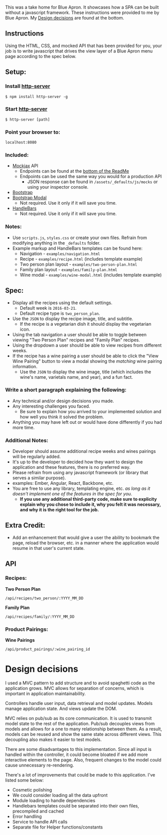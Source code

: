 This was a take home for Blue Apron. It showcases how a SPA can be built without a javascript framework. These instructions were provided to me by Blue Apron. My [Design decisions](#design-decisions) are found at the bottom.

## Instructions

Using the HTML, CSS, and mocked API that has been provided for you, your job is to write javascript that drives the view layer of a Blue Apron menu page according to the spec below.

## Setup:

### Install [http-server](https://www.npmjs.com/package/http-server)

```
$ npm install http-server -g
```

### Start [http-server](https://www.npmjs.com/package/http-server)

```
$ http-server [path]
```

### Point your browser to:

```
localhost:8080
```

### Included:

* [Mockjax](https://github.com/jakerella/jquery-mockjax) API
  * Endpoints can be found at the [bottom of the ReadMe](#api)
  * Endpoints can be used the same way you would for a production API
    * JSON response can be found in `/assets/_defaults/js/mocks` or using your inspector console.
* [Bootstrap](http://getbootstrap.com/css/)
* [Bootstrap Modal](http://getbootstrap.com/javascript/#modals)
  * Not required. Use it only if it will save you time.
* [HandleBars](http://handlebarsjs.com/)
  * Not required. Use it only if it will save you time.

### Notes:

* Use `scripts.js`, `styles.css` or create your own files. Refrain from modifying anything in the `_defaults` folder.
* Example markup and HandleBars templates can be found here:
  * Navigation - `examples/navigation.html`
  * Recipe - `examples/recipe.html` (includes template example)
  * Two person plan layout - `examples/two-person-plan.html`
  * Family plan layout - `examples/family-plan.html`
  * Wine modal - `examples/wine-modal.html` (includes template example)

## Spec:

* Display all the recipes using the default settings.
  * Default week is `2016-03-21`.
  * Default recipe type is `two_person_plan`.
* Use the `JSON` to display the recipe image, title, and subtitle.
  * If the recipe is a vegetarian dish it should display the vegetarian icon.
* Using the tab navigation a user should be able to toggle between viewing "Two Person Plan" recipes and "Family Plan" recipes.
* Using the dropdown a user should be able to view recipes from different weeks.
* If the recipe has a wine pairing a user should be able to click the "View Wine Pairing" button to view a modal showing the *matching* wine pairing information.
  * Use the `JSON` to display the wine image, title (which includes the wine's name, varietals name, and year), and a fun fact.

### Write a short paragraph explaining the following:

* Any technical and/or design decisions you made.
* Any interesting challenges you faced.
  * Be sure to explain how you arrived to your implemented solution and how well you think it solved the problem.
* Anything you may have left out or would have done differently if you had more time.

### Additional Notes:

* Developer should assume additional recipe weeks and wines pairings will be regularly added.
* It's up to the developer to decided how they want to design the application and these features, there is no preferred way.    
* Please refrain from using any javascript framework (or library that serves a similar purpose).
 * examples: Ember, Angular, React, Backbone, etc.
* You are free to use any library, templating engine, etc. *as long as it doesn't implement one of the features in the spec for you*.
  * **If you use any additional third-party code, make sure to explicity explain why you chose to include it, why you felt it was necessary, and why it is the right tool for the job.**

## Extra Credit:

* Add an enhancement that would give a user the ability to bookmark the page, reload the browser, etc. in a manner where the application would resume in that user's current state.

## API

### Recipes:

**Two Person Plan**

```
/api/recipes/two_person/:YYYY_MM_DD
```

**Family Plan**

```
/api/recipes/family/:YYYY_MM_DD
```

### Product Pairings:

**Wine Pairings**

```
/api/product_pairings/:wine_pairing_id
```

# Design decisions 

I used a MVC pattern to add structure and to avoid spaghetti code as the application grows. MVC allows for separation of concerns, which is important in application maintainability.

Controllers handle user input, data retrieval and model updates. Models manage application state. And views update the DOM.

MVC relies on pub/sub as its core communication. It is used to transmit model state to the rest of the application. Pub/sub decouples views from models and allows for a one to many relationship between them. As a result, models can be reused and show the same state across different views. This decoupling also makes it easier to test models.

There are some disadvantages to this implementation. Since all input is handled within the controller, it could become bloated if we add more interactive elements to the page. Also, frequent changes to the model could cause unnecessary re-rendering.

There's a lot of improvements that could be made to this application. I've listed some below:

* Cosmetic polishing
* We could consider loading all the data upfront
* Module loading to handle dependencies
* Handlebars templates could be separated into their own files, precompiled and cached
* Error handling
* Service to handle API calls
* Separate file for Helper functions/constants
